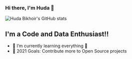 ### Hi there, I'm Huda 👋

![Huda Bikhoir's GitHub stats](https://github-readme-stats.vercel.app/api?username=hudabikhoir&hide=contribs,prs)

## I'm a Code and Data Enthusiast!!

- 🌱 I’m currently learning everything 🤣
- 🥅 2021 Goals: Contribute more to Open Source projects
